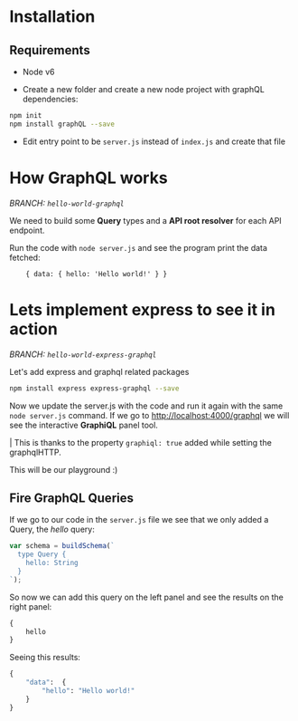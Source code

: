 # Installation

## Requirements

- Node v6

- Create a new folder and create a new node project with graphQL dependencies:

```bash
npm init
npm install graphQL --save
```

- Edit entry point to be `server.js` instead of `index.js` and create that file

# How GraphQL works

_BRANCH: `hello-world-graphql`_

We need to build some **Query** types and a **API root resolver** for each API endpoint.

Run the code with `node server.js` and see the program print the data fetched:

```
    { data: { hello: 'Hello world!' } }
```

# Lets implement express to see it in action

_BRANCH: `hello-world-express-graphql`_

Let's add express and graphql related packages

```bash
npm install express express-graphql --save
```

Now we update the server.js with the code and run it again with the same `node server.js` command. If we go to [http://localhost:4000/graphql](http://localhost:4000/graphql) we will see the interactive **GraphiQL** panel tool.

| This is thanks to the property `graphiql: true` added while setting the graphqlHTTP.

This will be our playground :)

## Fire GraphQL Queries

If we go to our code in the `server.js` file we see that we only added a Query,
the _hello_ query:

```js
var schema = buildSchema(`
  type Query {
    hello: String
  }
`);
```

So now we can add this query on the left panel and see the results on the right panel:

```graphQL
{
    hello
}
```

Seeing this results:

```graphQL
{
    "data":  {
        "hello": "Hello world!"
    }
}
```
